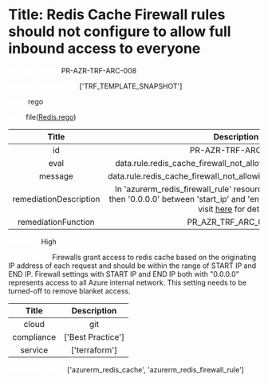 



# Title: Redis Cache Firewall rules should not configure to allow full inbound access to everyone


***<font color="white">Master Test Id:</font>*** PR-AZR-TRF-ARC-008

***<font color="white">Master Snapshot Id:</font>*** ['TRF_TEMPLATE_SNAPSHOT']

***<font color="white">type:</font>*** rego

***<font color="white">rule:</font>*** file([Redis.rego])  
  
  
  
  

|Title|Description|
| :---: | :---: |
|id|PR-AZR-TRF-ARC-008|
|eval|data.rule.redis_cache_firewall_not_allowing_full_inbound_access|
|message|data.rule.redis_cache_firewall_not_allowing_full_inbound_access_err|
|remediationDescription|In 'azurerm_redis_firewall_rule' resource, set valid ip range other then '0.0.0.0' between 'start_ip' and 'end_ip' to fix the issue. please visit <a href='https://registry.terraform.io/providers/hashicorp/azurerm/latest/docs/resources/redis_firewall_rule' target='_blank'>here</a> for details.|
|remediationFunction|PR_AZR_TRF_ARC_008.py|


***<font color="white">Severity:</font>*** High

***<font color="white">Description:</font>*** Firewalls grant access to redis cache based on the originating IP address of each request and should be within the range of START IP and END IP. Firewall settings with START IP and END IP both with "0.0.0.0" represents access to all Azure internal network. This setting needs to be turned-off to remove blanket access.  
  
  

|Title|Description|
| :---: | :---: |
|cloud|git|
|compliance|['Best Practice']|
|service|['terraform']|


***<font color="white">Resource Types:</font>*** ['azurerm_redis_cache', 'azurerm_redis_firewall_rule']


[Redis.rego]: https://github.com/prancer-io/prancer-compliance-test/tree/master/azure/terraform/Redis.rego
